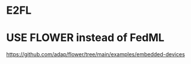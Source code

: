 # E2FL

# USE FLOWER instead of FedML
https://github.com/adap/flower/tree/main/examples/embedded-devices
